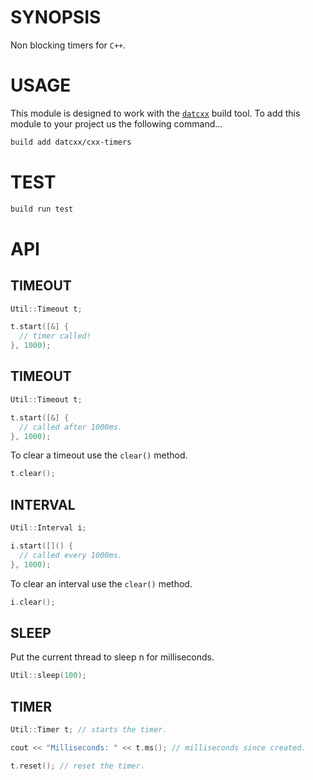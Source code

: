 # SYNOPSIS
Non blocking timers for `C++`.

# USAGE
This module is designed to work with the [`datcxx`][0] build tool. To add this
module to your project us the following command...

```bash
build add datcxx/cxx-timers
```

# TEST

```bash
build run test
```

# API

## TIMEOUT
```c++
Util::Timeout t;

t.start([&] {
  // timer called!
}, 1000);
```

## TIMEOUT
```c++
Util::Timeout t;

t.start([&] {
  // called after 1000ms.
}, 1000);
```

To clear a timeout use the `clear()` method.

```c++
t.clear();
```

## INTERVAL

```c++
Util::Interval i;

i.start([]() {
  // called every 1000ms.
}, 1000);
```

To clear an interval use the `clear()` method.

```c++
i.clear();
```

## SLEEP
Put the current thread to sleep n for milliseconds.

```cpp
Util::sleep(100);
```

## TIMER

```c++
Util::Timer t; // starts the timer.

cout << "Milliseconds: " << t.ms(); // milliseconds since created.

t.reset(); // reset the timer.
```

[0]:https://github.com/datcxx/build
